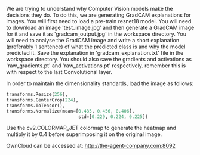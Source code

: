 We are trying to understand why Computer Vision models make the decisions they do. To do this, we are generating GradCAM explanations for images. You will first need to load a pre-train resnet18 model. You will need to download an image 'test_image.jpg' and then generate a GradCAM image for it and save it as 'gradcam_output.jpg' in the workspace directory. You will need to analyse the GradCAM image and write a short explanation (preferably 1 sentence) of what the predicted class is and why the model predicted it. Save the explanation in 'gradcam_explanation.txt' file in the workspace directory. You should also save the gradients and activations as 'raw_gradients.pt' and 'raw_activations.pt' respectively. remember this is with respect to the last Convolutional layer.

In order to maintain the dimensionality standards, load the image as follows:

```python
transforms.Resize(256),
transforms.CenterCrop(224),
transforms.ToTensor(),
transforms.Normalize(mean=[0.485, 0.456, 0.406], 
                           std=[0.229, 0.224, 0.225])
```

Use the cv2.COLORMAP_JET colormap to generate the heatmap and multiply it by 0.4 before superimposing it on the original image.

OwnCloud can be accessed at: http://the-agent-company.com:8092

